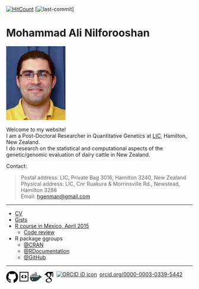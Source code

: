 [![HitCount](http://hits.dwyl.io/nilforooshan/nilforooshan.github.io.svg)](http://hits.dwyl.io/nilforooshan/nilforooshan.github.io)
[![last-commit](https://img.shields.io/github/last-commit/nilforooshan/nilforooshan.github.io.svg)]

# Mohammad Ali Nilforooshan

![MyImage](https://raw.githubusercontent.com/nilforooshan/nilforooshan.github.io/master/images/mohammad_nilforooshan.jpg)

Welcome to my website!  
I am a Post-Doctoral Researcher in Quantitative Genetics at <a href="http://www.lic.co.nz/" target="_blank">LIC</a>, Hamilton, New Zealand.  
I do research on the statistical and computational aspects of the genetic/genomic evaluation of dairy cattle in New Zealand.  

Contact:  
> Postal address: LIC, Private Bag 3016, Hamilton 3240, New Zealand  
> Physical address: LIC, Cnr Ruakura & Morrinsville Rd., Newstead, Hamilton 3286  
> Email: [hgenman@gmail.com](mailto:hgenman@gmail.com)

---

* [CV](https://nilforooshan.github.io/cv)  
* [Gists](https://github.com/nilforooshan/Link-resources/blob/master/README.md)  
* [R course in Mexico, April 2015](https://nilforooshan.github.io/rmex)
   * [Code review](https://nilforooshan.github.io/rreview.html)
* R package ggroups
   * [@CRAN](https://cran.r-project.org/package=ggroups)
   * [@RDocumentation](https://www.rdocumentation.org/packages/ggroups)
   * [@GitHub](https://github.com/nilforooshan/ggroups)

---

[![GitHub](https://raw.githubusercontent.com/nilforooshan/nilforooshan.github.io/master/images/githubicon.png  "GitHub")](https://github.com/nilforooshan) [![GitHubGist](https://raw.githubusercontent.com/nilforooshan/nilforooshan.github.io/master/images/githubgisticon.png "GitHubGist")](https://gist.github.com/nilforooshan) [![DockerHub](https://raw.githubusercontent.com/nilforooshan/nilforooshan.github.io/master/images/dockericon.png  "DockerHub")](https://hub.docker.com/u/nilforooshan) [![GoogleScholar](https://raw.githubusercontent.com/nilforooshan/nilforooshan.github.io/master/images/google-scholar-logo.png "GoogleScholar")](http://scholar.google.com/citations?hl=en&user=X7avTQgAAAAJ) <a href="https://orcid.org/0000-0003-0339-5442" target="orcid.widget" rel="noopener noreferrer" style="vertical-align:top;"><img src="https://orcid.org/sites/default/files/images/orcid_16x16.png" style="width:1em;margin-right:.5em;" alt="ORCID iD icon">orcid.org/0000-0003-0339-5442</a>
